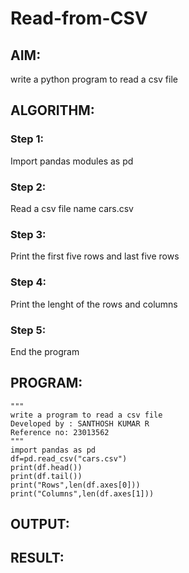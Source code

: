 # Read-from-CSV

## AIM:
write a python program to read a csv file

## ALGORITHM:
### Step 1:
Import pandas modules as pd

### Step 2:
Read a csv file name cars.csv

### Step 3:
Print the first five rows and last five rows

### Step 4:
Print the lenght of the rows and columns

### Step 5:
End the program

## PROGRAM:
```
"""
write a program to read a csv file
Developed by : SANTHOSH KUMAR R
Reference no: 23013562
"""
import pandas as pd
df=pd.read_csv("cars.csv")
print(df.head())
print(df.tail())
print("Rows",len(df.axes[0]))
print("Columns",len(df.axes[1]))
```

## OUTPUT:



## RESULT:
